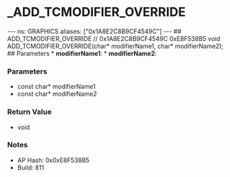 # _ADD_TCMODIFIER_OVERRIDE

--- ns: GRAPHICS aliases: ["0x1A8E2C8B9CF4549C"] --- ## ADD_TCMODIFIER_OVERRIDE  // 0x1A8E2C8B9CF4549C 0xE8F538B5 void ADD_TCMODIFIER_OVERRIDE(char* modifierName1, char* modifierName2);   ## Parameters * **modifierName1**: * **modifierName2**:

### Parameters
* const char* modifierName1
* const char* modifierName2

### Return Value
* void

### Notes
* AP Hash: 0x0xE8F538B5
* Build: 811

